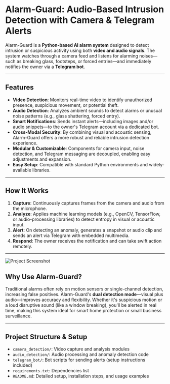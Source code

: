 # Alarm-Guard: Audio-Based Intrusion Detection with Camera & Telegram Alerts

Alarm-Guard is a **Python-based AI alarm system** designed to detect intrusion or suspicious activity using both **video and audio signals**. The system watches through a camera feed and listens for alarming noises—such as breaking glass, footsteps, or forced entries—and immediately notifies the owner via a **Telegram bot**.

---

##  Features

- **Video Detection**: Monitors real-time video to identify unauthorized presence, suspicious movement, or potential theft.  
- **Audio Detection**: Analyzes ambient sounds to detect alarms or unusual noise patterns (e.g., glass shattering, forced entry).  
- **Smart Notifications**: Sends instant alerts—including images and/or audio snippets—to the owner's Telegram account via a dedicated bot.  
- **Cross-Modal Security**: By combining visual and acoustic sensing, Alarm-Guard offers a more robust and reliable intrusion detection experience.  
- **Modular & Customizable**: Components for camera input, noise detection, and Telegram messaging are decoupled, enabling easy adjustments and expansion.  
- **Easy Setup**: Compatible with standard Python environments and widely-available libraries.

---

##  How It Works

1. **Capture**: Continuously captures frames from the camera and audio from the microphone.  
2. **Analyze**: Applies machine learning models (e.g., OpenCV, TensorFlow, or audio-processing libraries) to detect entropy in visual or acoustic input.  
3. **Alert**: On detecting an anomaly, generates a snapshot or audio clip and sends an alert via Telegram with embedded multimedia.  
4. **Respond**: The owner receives the notification and can take swift action remotely.

---
![Project Screenshot](assets/images/)

##  Why Use Alarm-Guard?

Traditional alarms often rely on motion sensors or single-channel detection, increasing false positives. Alarm-Guard's **dual detection mode**—visual plus audio—improves accuracy and flexibility. Whether it's suspicious motion or a loud disruptive sound (like a window breaking), you'll be alerted in real time, making this system ideal for smart home protection or small business surveillance.

---

##  Project Structure & Setup

- `camera_detection/`: Video capture and analysis modules  
- `audio_detection/`: Audio processing and anomaly detection code  
- `telegram_bot/`: Bot scripts for sending alerts (setup instructions included)  
- `requirements.txt`: Dependencies list  
- `README.md`: Detailed setup, installation steps, and usage examples

